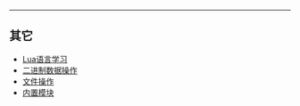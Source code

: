 
---

## 其它

* [Lua语言学习](learn_lua.md)
* [二进制数据操作](binary.md)
* [文件操作](file.md)
* [内置模块](modules.md)

